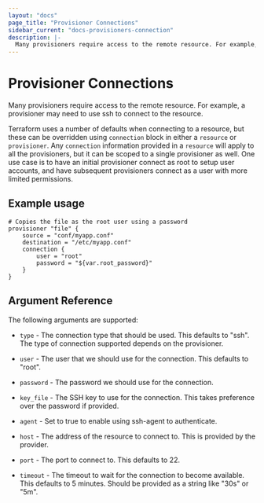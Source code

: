 ```yaml
---
layout: "docs"
page_title: "Provisioner Connections"
sidebar_current: "docs-provisioners-connection"
description: |-
  Many provisioners require access to the remote resource. For example, a provisioner may need to use ssh to connect to the resource.
---
```


# Provisioner Connections

Many provisioners require access to the remote resource. For example,
a provisioner may need to use ssh to connect to the resource.

Terraform uses a number of defaults when connecting to a resource, but these
can be overridden using `connection` block in either a `resource` or `provisioner`.
Any `connection` information provided in a `resource` will apply to all the
provisioners, but it can be scoped to a single provisioner as well. One use case
is to have an initial provisioner connect as root to setup user accounts, and have
subsequent provisioners connect as a user with more limited permissions.

## Example usage

```
# Copies the file as the root user using a password
provisioner "file" {
    source = "conf/myapp.conf"
    destination = "/etc/myapp.conf"
    connection {
        user = "root"
        password = "${var.root_password}"
    }
}
```

## Argument Reference

The following arguments are supported:

* `type` - The connection type that should be used. This defaults to "ssh". The type
  of connection supported depends on the provisioner.

* `user` - The user that we should use for the connection. This defaults to "root".

* `password` - The password we should use for the connection.

* `key_file` - The SSH key to use for the connection. This takes preference over the
   password if provided.

* `agent` - Set to true to enable using ssh-agent to authenticate.

* `host` - The address of the resource to connect to. This is provided by the provider.

* `port` - The port to connect to. This defaults to 22.

* `timeout` - The timeout to wait for the connection to become available. This defaults
   to 5 minutes. Should be provided as a string like "30s" or "5m".

